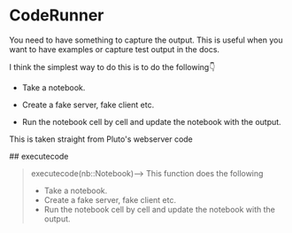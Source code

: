 <h1>CodeRunner</h1>
<div class="markdown"><p>You need to have something to capture the output. This is useful when you want to have examples or capture test output in the docs.</p>
<p>I think the simplest way to do this is to do the following👇</p>
<ul>
<li><p>Take a notebook. </p>
</li>
<li><p>Create a fake server, fake client etc.</p>
</li>
<li><p>Run the notebook cell by cell and update the notebook with the output.</p>
</li>
</ul>
<p>This is taken straight from Pluto&#39;s webserver code</p>
</div>
## executecode

> executecode(nb::Notebook)–> This function does the following
>
>   * Take a notebook.
>   * Create a fake server, fake client etc.
>   * Run the notebook cell by cell and update the notebook with the output.




